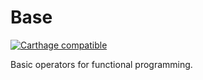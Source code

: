 # Base

[![Carthage compatible](https://img.shields.io/badge/Carthage-compatible-4BC51D.svg?style=flat)](https://github.com/Carthage/Carthage)

Basic operators for functional programming.
